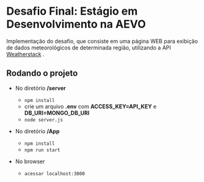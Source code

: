 # Desafio Final: Estágio em Desenvolvimento na AEVO
Implementação do desafio, que consiste em uma página WEB para exibição de dados meteorológicos de determinada região, utilizando a API [Weatherstack](https://weatherstack.com/) .

## Rodando o projeto
* No diretório **/server**
	*  `npm install`
	* crie um arquivo **.env** com **ACCESS_KEY=API_KEY** e **DB_URI=MONGO_DB_URI**
	* `node server.js`
	
* No diretório **/App**
	* `npm install`
	* `npm run start`
	
* No browser
	* `acessar localhost:3000`
